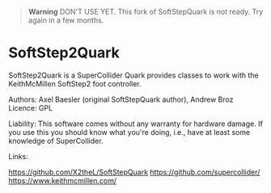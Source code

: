 > **Warning**
> DON'T USE YET. This fork of SoftStepQuark is not ready. Try again in a few months.

# SoftStep2Quark

SoftStep2Quark is a SuperCollider Quark provides classes to work with the KeithMcMillen SoftStep2 foot controller.

Authors: Axel Baesler (original SoftStepQuark author), Andrew Broz
Licence: GPL

Liability: This software comes without any warranty for hardware damage. If you use this you should know what you're doing, i.e., have at least some knowledge of SuperCollider.

Links:

https://github.com/X2theL/SoftStepQuark
https://github.com/supercollider/
https://www.keithmcmillen.com/
